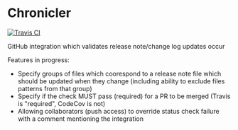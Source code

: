 # Chronicler

[![Travis CI](https://img.shields.io/travis/Corona-IDE/chronicler.svg?branch=master)](https://travis-ci.org/Corona-IDE/chronicler)

GitHub integration which validates release note/change log updates occur

Features in progress:

- Specify groups of files which coorespond to a release note file which should be updated when they change (including ability to exclude files patterns from that group)
- Specify if the check MUST pass (required) for a PR to be merged (Travis is "required", CodeCov is not)
- Allowing collaborators (push access) to override status check failure with a comment mentioning the integration
